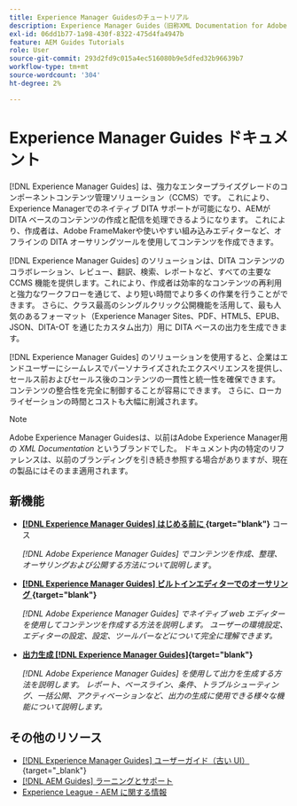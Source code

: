 ```yaml
---
title: Experience Manager Guidesのチュートリアル
description: Experience Manager Guides（旧称XML Documentation for Adobe Experience Manager）のチュートリアルビデオを検索します。 Experience Managerでのネイティブ DITA サポートと構造化オーサリングについて説明します。
exl-id: 06dd1b77-1a98-430f-8322-475d4fa4947b
feature: AEM Guides Tutorials
role: User
source-git-commit: 293d2fd9c015a4ec516080b9e5dfed32b96639b7
workflow-type: tm+mt
source-wordcount: '304'
ht-degree: 2%

---
```


# Experience Manager Guides ドキュメント

[!DNL Experience Manager Guides] は、強力なエンタープライズグレードのコンポーネントコンテンツ管理ソリューション（CCMS）です。 これにより、Experience Managerでのネイティブ DITA サポートが可能になり、AEMが DITA ベースのコンテンツの作成と配信を処理できるようになります。 これにより、作成者は、Adobe FrameMakerや使いやすい組み込みエディターなど、オフラインの DITA オーサリングツールを使用してコンテンツを作成できます。

[!DNL Experience Manager Guides] のソリューションは、DITA コンテンツのコラボレーション、レビュー、翻訳、検索、レポートなど、すべての主要な CCMS 機能を提供します。これにより、作成者は効率的なコンテンツの再利用と強力なワークフローを通じて、より短い時間でより多くの作業を行うことができます。 さらに、クラス最高のシングルクリック公開機能を活用して、最も人気のあるフォーマット（Experience Manager Sites、PDF、HTML5、EPUB、JSON、DITA-OT を通じたカスタム出力）用に DITA ベースの出力を生成できます。

[!DNL Experience Manager Guides] のソリューションを使用すると、企業はエンドユーザーにシームレスでパーソナライズされたエクスペリエンスを提供し、セールス前およびセールス後のコンテンツの一貫性と統一性を確保できます。 コンテンツの整合性を完全に制御することが容易にできます。 さらに、ローカライゼーションの時間とコストも大幅に削減されます。

>[!NOTE]
> 
> Adobe Experience Manager Guidesは、以前はAdobe Experience Manager用の _XML Documentation_ というブランドでした。 ドキュメント内の特定のリファレンスは、以前のブランディングを引き続き参照する場合がありますが、現在の製品にはそのまま適用されます。

## 新機能

* **[[!DNL Experience Manager Guides] はじめる前に ](https://experienceleague.adobe.com/docs/experience-manager-guides-learn/videos/getting-started/overview.html){target="blank"}** コース

  _[!DNL Adobe Experience Manager Guides] でコンテンツを作成、整理、オーサリングおよび公開する方法について説明します_。

* **[[!DNL Experience Manager Guides] ビルトインエディターでのオーサリング ](https://experienceleague.adobe.com/docs/experience-manager-guides-learn/videos/advanced-user-guide/overview.html){target="blank"}**

  _[!DNL Adobe Experience Manager Guides] でネイティブ web エディターを使用してコンテンツを作成する方法を説明します。 ユーザーの環境設定、エディターの設定、設定、ツールバーなどについて完全に理解できます。_

* **[出力生成  [!DNL Experience Manager Guides]](https://experienceleague.adobe.com/docs/experience-manager-guides-learn/videos/output-generation/overview.html){target="blank"}**

  _[!DNL Adobe Experience Manager Guides] を使用して出力を生成する方法を説明します。 レポート、ベースライン、条件、トラブルシューティング、一括公開、アクティベーションなど、出力の生成に使用できる様々な機能について説明します。_


## その他のリソース

* [[!DNL Experience Manager Guides]  ユーザーガイド（古い UI） ](https://experienceleague.adobe.com/en/docs/experience-manager-guides/using-old-ui/overview){target="_blank"}
* [[!DNL AEM Guides]  ラーニングとサポート ](https://helpx.adobe.com/support/xml-documentation-for-experience-manager.html)
* [Experience League - AEM に関する情報](https://business.adobe.com/jp/products/experience-manager/adobe-experience-manager.html)

